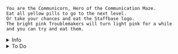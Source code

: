 ```
You are the Communicorn, Hero of the Communication Maze.
Eat all yellow pills to go to the next level.
Or take your chances and eat the Staffbase logo.
The bright pink Troublemakers will turn light pink for a while
and you can try and eat them.
```

<details>
<summary>Info</summary>
Use A,S,W,D or the arrow keys to control the Unicorn.<br>
There are 3 types of Troublemakers with slightly different movement behaviour.<br>
At the first level, 2 random Troublemakers will spawn.<br>
Each next level an extra Troublemaker will spawn.<br>
<b>Points:</b><br>
* Yellow pill = 1 point<br>
* Eating a Troublemaker = 100 points<br>
* Finishing a level = level * 350 points
</details>
<details>
<summary>To Do</summary>
<del>* Add touch controls</del> <br>
* Add info screen + toggle button "?"<br>
* Add a leaderboard. Sort by highest level and lowest death count.<br>
<del>* Changes: Score!!!! Points will be tied to the amount of yellow points eaten.<br>
    Change when a ghost is eaten, respawn a new ghost, and add +1  to variable ghosts eaten.<br>
    Score (in a variable?) is calculated through: yellowPills eaten + ghosts eaten * 200<br>
    next level condition all ghosts eaten will be removed.</del><br>
* After death, a screen will be shown with your final score, <br>
and it could be added what place in the score list that is.
<del>* Live/Death system needs to be changed to have X amount of lives before final death.</del><br>
<del>* Points need to be saved at death</del> <br>
<del>* Grid state should be saved at death</del> <br>
<del>* When a ghost is eaten, a new ghost should spawn</del>
* At scoreboard screen, enter your name. There should be a button somewhere to configure player. <br>
Which shows small menu to load all scores by name/playerId.<br>
Show all names/playerIds.<br>
Ability to delete a name/playerId and all corresponding scores.<br>
--Need to prevent double names, someone deleting someone else?... <br>
<del>* Bug: At scoreboard, when reloading, can continue to play</del> <br>
* Possible bug: Losing 2 lives at once? <br>
* Check if name already exists, need a way for existing and new player entry <br>
    If name exists, ask 'is this you?' when no, enter new name. <br>
    When yes, use the name.<br>
* At scorescreen, give option for 'new player' and 'returning player' <br>
</details>